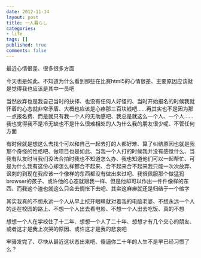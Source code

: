 ```yaml
---
date: 2012-11-14
layout: post
title: 一人暮らし
categories:
- life
tags: []
published: true
comments: false
---
```

<p><p>最近心情很差、很多很多方面</p>
<p>今天也是如此、不知道为什么看到那些在比赛html5的心情很差、主要原因应该就是觉得我也应该是其中一员吧</p>
<p>当然放弃也是我自己当时的抉择、也没有任何人好怪的、当时开始报名的时候我就怀着的心态就非常矛盾、大概也应该是心疼那三百块钱吧……再其实也不是因为那一点报名费、而是就只有我一个人的无助感吧、我总是就这么一个人、一个人……我也觉得我不是冷无缺也不是什么很难相处的人为什么我的朋友很少呢、不管任何方面</p>
<p>有时候就是想这么去找个可以和自己一起去打的人都好难、算了纠结原因也就是我那个奇怪的性格吧、做项目也是如此、当我一个人打的时候我并没有感觉什么、当我有队友时当我们没法合拍时我也不知道怎么办、我也知道他们可以一起帮忙、可是为什么我有这份心却怎么样都合不起来、合不起来合不起来我只能一次次放弃、讽刺的到现在我应该一个像样的东西都没有做出来过吧、我很佩服那个做猛犸browser的孩子、或许他的心态就跟我一样、但是他却可以作出一件件像样的东西、而我这个渣也就这么只会去惆怅下去吧、其实这麻痹就还是归结于一个缩字</p>
<p>其实我真的不想永远一个人从早上挖开眼睛就对着我的电脑老婆、不想永远一个人的走在校园的路上、不想一个人出去看电影、不想一个人出去吃饭、真的不想</p>
<p>想想一个人在学校住了十二年、想想一个人了二十年、想想才有几个交心的朋友、或者这才是我上次哭的原因、或许这才是我的悲哀吧</p>
<p>牢骚发完了、尽快从最近这状态出来吧、傻逼你二十年的人生不是早已经习惯了么？</p>
</p>
